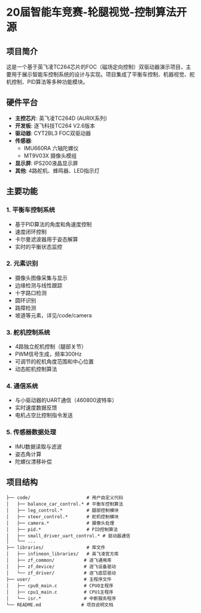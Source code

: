 # 20届智能车竞赛-轮腿视觉-控制算法开源

## 项目简介

这是一个基于英飞凌TC264芯片的FOC（磁场定向控制）双驱动器演示项目，主要用于展示智能车控制系统的设计与实现。项目集成了平衡车控制、机器视觉、舵机控制、PID算法等多种功能模块。

## 硬件平台

- **主控芯片**: 英飞凌TC264D (AURIX系列)
- **开发板**: 逐飞科技TC264 V2.6版本
- **驱动器**: CYT2BL3 FOC双驱动器
- **传感器**: 
  - IMU660RA 六轴陀螺仪
  - MT9V03X 摄像头模组
- **显示屏**: IPS200液晶显示屏
- **其他**: 4路舵机、蜂鸣器、LED指示灯

## 主要功能

### 1. 平衡车控制系统
- 基于PID算法的角度和角速度控制
- 速度闭环控制
- 卡尔曼滤波器用于姿态解算
- 实时的平衡状态监控

### 2. 元素识别
- 摄像头图像采集与显示
- 边缘检测与线性跟踪
- 十字路口检测
- 圆环识别
- 路障检测
- 坡道等元素，详见/code/camera

### 3. 舵机控制系统
- 4路独立舵机控制（腿部关节）
- PWM信号生成，频率300Hz
- 可调节的舵机角度范围和中心位置
- 动态舵机控制算法

### 4. 通信系统
- 与小驱动器的UART通信（460800波特率）
- 实时速度数据反馈
- 电机占空比控制指令发送

### 5. 传感器数据处理
- IMU数据读取与滤波
- 姿态角计算
- 陀螺仪漂移补偿

## 项目结构

```
├── code/                     # 用户自定义代码
│   ├── balance_car_control.* # 平衡车控制算法
│   ├── leg_control.*         # 腿部控制模块
│   ├── steer_control.*       # 舵机控制模块
│   ├── camera.*              # 摄像头处理
│   ├── pid.*                 # PID控制算法
│   ├── small_driver_uart_control.* # 驱动器通信
│   └── ...
├── libraries/                # 库文件
│   ├── infineon_libraries/   # 英飞凌官方库
│   ├── zf_common/           # 逐飞通用库
│   ├── zf_device/           # 逐飞设备驱动
│   └── zf_driver/           # 逐飞底层驱动
├── user/                    # 主程序文件
│   ├── cpu0_main.c          # CPU0主程序
│   ├── cpu1_main.c          # CPU1主程序
│   └── isr.*                # 中断服务程序
└── README.md               # 项目说明文档
```
